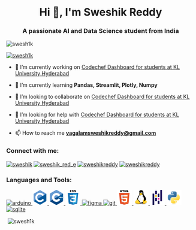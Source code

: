 <h1 align="center">Hi 👋, I'm Sweshik Reddy</h1>
<h3 align="center">A passionate AI and Data Science student from India</h3>

<p align="left"> <img src="https://komarev.com/ghpvc/?username=swesh1k&label=Profile%20views&color=0e75b6&style=flat" alt="swesh1k" /> </p>

<p align="left"> <a href="https://github.com/ryo-ma/github-profile-trophy"><img src="https://github-profile-trophy.vercel.app/?username=swesh1k&theme=onedark" alt="swesh1k" /></a> </p>

- 🔭 I’m currently working on [Codechef Dashboard for students at KL University Hyderabad](https://github.com/SWESH1K/Codechef_Web)

- 🌱 I’m currently learning **Pandas, Streamlit, Plotly, Numpy**

- 👯 I’m looking to collaborate on [Codechef Dashboard for students at KL University Hyderabad](https://github.com/SWESH1K/Codechef_Web)

- 🤝 I’m looking for help with [Codechef Dashboard for students at KL University Hyderabad](https://github.com/SWESH1K/Codechef_Web)

- 📫 How to reach me **vagalamsweshikreddy@gmail.com**

<h3 align="left">Connect with me:</h3>
<p align="left">
<a href="https://linkedin.com/in/sweshik" target="blank"><img align="center" src="https://raw.githubusercontent.com/rahuldkjain/github-profile-readme-generator/master/src/images/icons/Social/linked-in-alt.svg" alt="sweshik" height="30" width="40" /></a>
<a href="https://instagram.com/sweshik_red_e" target="blank"><img align="center" src="https://raw.githubusercontent.com/rahuldkjain/github-profile-readme-generator/master/src/images/icons/Social/instagram.svg" alt="sweshik_red_e" height="30" width="40" /></a>
<a href="https://www.codechef.com/users/sweshikreddy" target="blank"><img align="center" src="https://avatars.githubusercontent.com/u/11960354?v=4" alt="sweshikreddy" height="30" width="40" /></a>
<a href="https://www.leetcode.com/sweshikreddy" target="blank"><img align="center" src="https://raw.githubusercontent.com/rahuldkjain/github-profile-readme-generator/master/src/images/icons/Social/leet-code.svg" alt="sweshikreddy" height="30" width="40" /></a>
</p>

<h3 align="left">Languages and Tools:</h3>
<p align="left"> <a href="https://www.arduino.cc/" target="_blank" rel="noreferrer"> <img src="https://cdn.worldvectorlogo.com/logos/arduino-1.svg" alt="arduino" width="40" height="40"/> </a> <a href="https://www.cprogramming.com/" target="_blank" rel="noreferrer"> <img src="https://raw.githubusercontent.com/devicons/devicon/master/icons/c/c-original.svg" alt="c" width="40" height="40"/> </a> <a href="https://www.w3schools.com/cpp/" target="_blank" rel="noreferrer"> <img src="https://raw.githubusercontent.com/devicons/devicon/master/icons/cplusplus/cplusplus-original.svg" alt="cplusplus" width="40" height="40"/> </a> <a href="https://www.w3schools.com/css/" target="_blank" rel="noreferrer"> <img src="https://raw.githubusercontent.com/devicons/devicon/master/icons/css3/css3-original-wordmark.svg" alt="css3" width="40" height="40"/> </a> <a href="https://www.figma.com/" target="_blank" rel="noreferrer"> <img src="https://www.vectorlogo.zone/logos/figma/figma-icon.svg" alt="figma" width="40" height="40"/> </a> <a href="https://git-scm.com/" target="_blank" rel="noreferrer"> <img src="https://www.vectorlogo.zone/logos/git-scm/git-scm-icon.svg" alt="git" width="40" height="40"/> </a> <a href="https://www.w3.org/html/" target="_blank" rel="noreferrer"> <img src="https://raw.githubusercontent.com/devicons/devicon/master/icons/html5/html5-original-wordmark.svg" alt="html5" width="40" height="40"/> </a> <a href="https://www.linux.org/" target="_blank" rel="noreferrer"> <img src="https://raw.githubusercontent.com/devicons/devicon/master/icons/linux/linux-original.svg" alt="linux" width="40" height="40"/> </a> <a href="https://pandas.pydata.org/" target="_blank" rel="noreferrer"> <img src="https://raw.githubusercontent.com/devicons/devicon/2ae2a900d2f041da66e950e4d48052658d850630/icons/pandas/pandas-original.svg" alt="pandas" width="40" height="40"/> </a> <a href="https://www.python.org" target="_blank" rel="noreferrer"> <img src="https://raw.githubusercontent.com/devicons/devicon/master/icons/python/python-original.svg" alt="python" width="40" height="40"/> </a> <a href="https://www.sqlite.org/" target="_blank" rel="noreferrer"> <img src="https://www.vectorlogo.zone/logos/sqlite/sqlite-icon.svg" alt="sqlite" width="40" height="40"/> </a> </p>

<p>&nbsp;<img align="center" src="https://github-readme-stats.vercel.app/api?username=swesh1k&show_icons=true&locale=en" alt="swesh1k" /></p>
